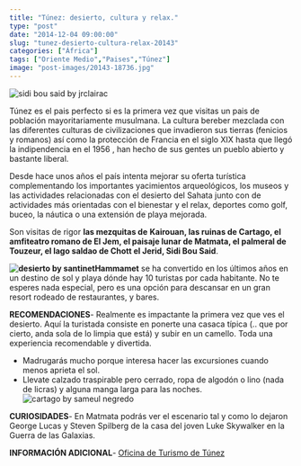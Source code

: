 ```yaml
---
title: "Túnez: desierto, cultura y relax."
type: "post"
date: "2014-12-04 09:00:00"
slug: "tunez-desierto-cultura-relax-20143"
categories: ["África"]
tags: ["Oriente Medio","Paises","Túnez"]
image: "post-images/20143-18736.jpg"
---
```


![sidi bou said by jrclairac](post-images/20143-18736.jpg "sidi bou said by jrclairac")

Túnez es el pais perfecto si es la primera vez que visitas un pais de población mayoritariamente musulmana. La cultura bereber mezclada con las diferentes culturas de civilizaciones que invadieron sus tierras (fenicios y romanos) así como la protección de Francia en el siglo XIX hasta que llegó la indipendencia en el 1956 , han hecho de sus gentes un pueblo abierto y bastante liberal.  
  
Desde hace unos años el país intenta mejorar su oferta turística complementando los importantes yacimientos arqueológicos, los museos y las actividades relacionadas con el desierto del Sahata junto con de actividades más orientadas con el bienestar y el relax, deportes como golf, buceo, la náutica o una extensión de playa mejorada.  
  
Son visitas de rigor **las mezquitas de** **Kairouan, las ruinas de Cartago, el amfiteatro romano de El Jem, el paisaje lunar de Matmata, el palmeral de Touzeur, el lago saldao de Chott el Jerid, Sidi Bou Said**.  
  
**![desierto by santinet](post-images/20143-18735.jpg "desierto by santinet")Hammamet** se ha convertido en los últimos años en un destino de sol y playa dónde hay 10 turistas por cada habitante. No te esperes nada especial, pero es una opción para descansar en un gran resort rodeado de restaurantes, y bares.  
  
**RECOMENDACIONES**- Realmente es impactante la primera vez que ves el desierto. Aquí la turistada consiste en ponerte una casaca típica (.. que por cierto, anda sola de lo limpia que está) y subir en un camello. Toda una experiencia recomendable y divertida.
- Madrugarás mucho porque interesa hacer las excursiones cuando menos aprieta el sol.
- Llevate calzado traspirable pero cerrado, ropa de algodón o lino (nada de licras) y alguna manga larga para las noches.![cartago by sameul negredo](post-images/20143-18734.jpg "cartago by sameul negredo")

**CURIOSIDADES**- En Matmata podrás ver el escenario tal y como lo dejaron George Lucas y Steven Spilberg de la casa del joven Luke Skywalker en la Guerra de las Galaxias.

**INFORMACIÓN ADICIONAL**- [Oficina de Turismo de Túnez](http://www.turismodetunez.com/)